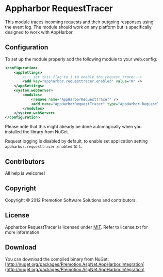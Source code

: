 # Appharbor RequestTracer

This module traces incoming requests and their outgoing responses using the event log. The module should work on any platform but is specifically designed to work with AppHarbor.

## Configuration

To set up the module properly add the following module to your web.config:

```xml
<configuration>
	<appSettings>
		<!-- set this flag to 1 to enable the request tracer-->
		<add key="appharbor.requesttracer.enabled" value="0" />
	</appSettings>
	<system.webServer>
		<modules>
			<remove name="AppHarborRequestTracer" />
			<add name="AppHarborRequestTracer" type="AppHarbor.RequestTracer.RequestLoggingModule, AppHarbor.RequestTracer" />
		</modules>
	</system.webServer>
</configuration>
```

Please note that this might already be done automagically when you installed the library from NuGet.

Request logging is disabled by default, to enable set application setting `appharbor.requesttracer.enabled` to `1`.

## Contributors

All help is welcome!

## Copyright

Copyright © 2012 Premotion Software Solutions and contributors.

## License

Appharbor RequestTracer is licensed under [MIT](http://www.opensource.org/licenses/mit-license.php "Read more about the MIT license form"). Refer to license.txt for more information.

## Download
You can download the compiled binary from NuGet: [http://nuget.org/packages/Premotion.AspNet.AppHarbor.Integration](http://nuget.org/packages/Premotion.AspNet.AppHarbor.Integration)